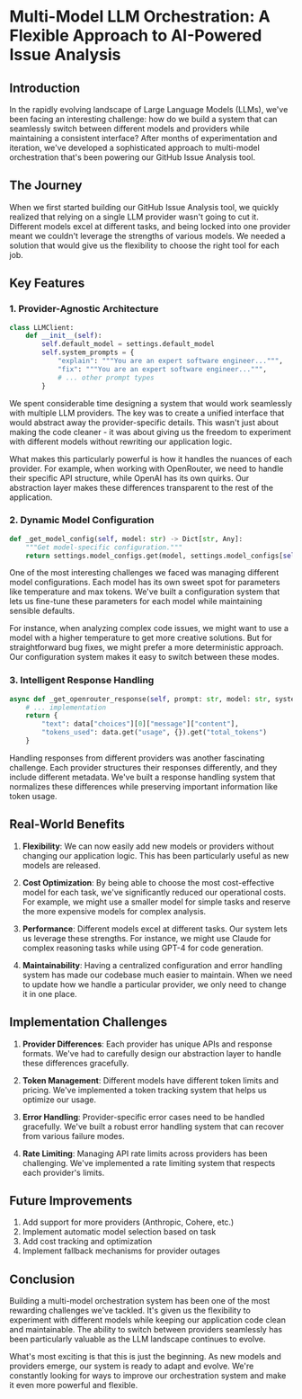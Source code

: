 # Multi-Model LLM Orchestration: A Flexible Approach to AI-Powered Issue Analysis

## Introduction

In the rapidly evolving landscape of Large Language Models (LLMs), we've been facing an interesting challenge: how do we build a system that can seamlessly switch between different models and providers while maintaining a consistent interface? After months of experimentation and iteration, we've developed a sophisticated approach to multi-model orchestration that's been powering our GitHub Issue Analysis tool.

## The Journey

When we first started building our GitHub Issue Analysis tool, we quickly realized that relying on a single LLM provider wasn't going to cut it. Different models excel at different tasks, and being locked into one provider meant we couldn't leverage the strengths of various models. We needed a solution that would give us the flexibility to choose the right tool for each job.

## Key Features

### 1. Provider-Agnostic Architecture
```python
class LLMClient:
    def __init__(self):
        self.default_model = settings.default_model
        self.system_prompts = {
            "explain": """You are an expert software engineer...""",
            "fix": """You are an expert software engineer...""",
            # ... other prompt types
        }
```

We spent considerable time designing a system that would work seamlessly with multiple LLM providers. The key was to create a unified interface that would abstract away the provider-specific details. This wasn't just about making the code cleaner - it was about giving us the freedom to experiment with different models without rewriting our application logic.

What makes this particularly powerful is how it handles the nuances of each provider. For example, when working with OpenRouter, we need to handle their specific API structure, while OpenAI has its own quirks. Our abstraction layer makes these differences transparent to the rest of the application.

### 2. Dynamic Model Configuration
```python
def _get_model_config(self, model: str) -> Dict[str, Any]:
    """Get model-specific configuration."""
    return settings.model_configs.get(model, settings.model_configs[self.default_model])
```

One of the most interesting challenges we faced was managing different model configurations. Each model has its own sweet spot for parameters like temperature and max tokens. We've built a configuration system that lets us fine-tune these parameters for each model while maintaining sensible defaults.

For instance, when analyzing complex code issues, we might want to use a model with a higher temperature to get more creative solutions. But for straightforward bug fixes, we might prefer a more deterministic approach. Our configuration system makes it easy to switch between these modes.

### 3. Intelligent Response Handling
```python
async def _get_openrouter_response(self, prompt: str, model: str, system_prompt: str) -> Dict[str, Any]:
    # ... implementation
    return {
        "text": data["choices"][0]["message"]["content"],
        "tokens_used": data.get("usage", {}).get("total_tokens")
    }
```

Handling responses from different providers was another fascinating challenge. Each provider structures their responses differently, and they include different metadata. We've built a response handling system that normalizes these differences while preserving important information like token usage.

## Real-World Benefits

1. **Flexibility**: We can now easily add new models or providers without changing our application logic. This has been particularly useful as new models are released.

2. **Cost Optimization**: By being able to choose the most cost-effective model for each task, we've significantly reduced our operational costs. For example, we might use a smaller model for simple tasks and reserve the more expensive models for complex analysis.

3. **Performance**: Different models excel at different tasks. Our system lets us leverage these strengths. For instance, we might use Claude for complex reasoning tasks while using GPT-4 for code generation.

4. **Maintainability**: Having a centralized configuration and error handling system has made our codebase much easier to maintain. When we need to update how we handle a particular provider, we only need to change it in one place.

## Implementation Challenges

1. **Provider Differences**: Each provider has unique APIs and response formats. We've had to carefully design our abstraction layer to handle these differences gracefully.

2. **Token Management**: Different models have different token limits and pricing. We've implemented a token tracking system that helps us optimize our usage.

3. **Error Handling**: Provider-specific error cases need to be handled gracefully. We've built a robust error handling system that can recover from various failure modes.

4. **Rate Limiting**: Managing API rate limits across providers has been challenging. We've implemented a rate limiting system that respects each provider's limits.

## Future Improvements

1. Add support for more providers (Anthropic, Cohere, etc.)
2. Implement automatic model selection based on task
3. Add cost tracking and optimization
4. Implement fallback mechanisms for provider outages

## Conclusion

Building a multi-model orchestration system has been one of the most rewarding challenges we've tackled. It's given us the flexibility to experiment with different models while keeping our application code clean and maintainable. The ability to switch between providers seamlessly has been particularly valuable as the LLM landscape continues to evolve.

What's most exciting is that this is just the beginning. As new models and providers emerge, our system is ready to adapt and evolve. We're constantly looking for ways to improve our orchestration system and make it even more powerful and flexible. 